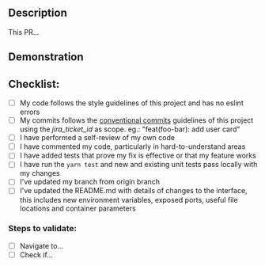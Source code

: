 ## Description

This PR...

## Demonstration
<!-- If possible add screen prints or payloads as evidence to show the code working -->

## Checklist:

- [ ] My code follows the style guidelines of this project and has no eslint errors
- [ ] My commits follows the [conventional commits](https://www.conventionalcommits.org/en/v1.0.0/) guidelines of this project using the _jira_ticket_id_ as scope. eg.: "feat(foo-bar): add user card"
- [ ] I have performed a self-review of my own code
- [ ] I have commented my code, particularly in hard-to-understand areas
- [ ] I have added tests that prove my fix is effective or that my feature works
- [ ] I have run the `yarn test` and new and existing unit tests pass locally with my changes
- [ ] I've updated my branch from origin branch
- [ ] I've updated the README.md with details of changes to the interface, this includes new environment variables, exposed ports, useful file locations and container parameters

### Steps to validate:

- [ ] Navigate to...
- [ ] Check if...
